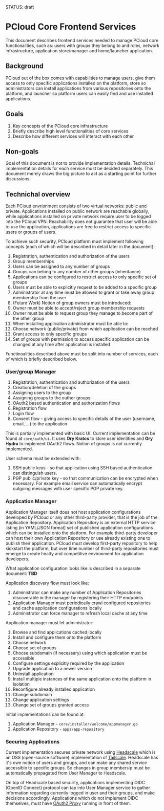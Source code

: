 STATUS: draft

# PCloud Core Frontend Services
This document describes frontend services needed to manage PCloud core functionalities, such as: users with groups they belong to and roles, network infrastructure, application store/manager and home/launcher application.

## Background
PCloud out of the box comes with capabilities to manage users, give them access to only specific applications installed on the platform, store so administrators can install applications from various repositories onto the platform, and launcher so platform users can easily find and use installed applications.

## Goals
1. Key concepts of the PCloud core infrastructure
2. Briefly describe high level functionalities of core services
3. Describe how different services will interact with each other

## Non-goals
Goal of this document is not to provide implementation details. Technichal implementation details for each service must be decided separately. This document merely draws the big picture to act as a starting point for further discussions.

## Technichal overview
Each PCloud envrionment consists of two virtual networks: public and private. Applications installed on public network are reachable globally, while applications installed on private network require user to be logged into the PCloud VPN. Reachability does not guarantee that user will be able to use the application, applications are free to restrict access to specific users or groups of users.

To achieve such security, PCloud platform must implement following concepts (each of which will be described in detail later in the document):
1. Registration, authentication and authorization of the users
2. Group memberships
  1. Users can be assigned to any number of groups
  2. Groups can belong to any number of other groups (inheritance)
3. Applications can be configured to restrict access to only specific set of groups
4. Users must be able to explicitly request to be added to a specific group
5. Administrator at any time must be allowed to grant or take away group membership from the user
6. (Future Work) Notion of group owners must be introduced:
  1. Owner must be able to accept/reject group membership requests
  2. Owner must be able to request group they manage to become part of the other group
7. When installing application administrator must be able to:
  1. Choose network (public/private) from which application can be reached
  2. Grant access to only specific groups
8. Set of groups with permission to access specific application can be changed at any time after application is installed

Functinoalities described above must be split into number of services, each of which is briefly described below.

### User/group Manager
1. Registration, authentication and authorization of the users
2. Creation/deletion of the groups
3. Assigning users to the group
4. Assigning groups to the outher groups
5. OAuth2 based authentication and authorization flows
  1. Registration flow
  2. Login flow
  3. Consent flow - giving access to specific details of the user (username, email, ...) to the application

This is partially implemented with basic UI. Current implementation can be found at `core/auth/ui`. It uses **Ory Kratos** to store user identities and **Ory Hydra** to implement OAuth2 flows. Notion of groups is not currently implemented.

User schema must be extended with:
1. SSH public keys - so that application using SSH based authentication can distinguish users.
2. PGP public/private key - so that communication can be encrypted when necessary. For example email service can automatically encrypt outgoing messages with user specific PGP private key.

### Application Manager
Application Manager itself does not host application configurations developed by PCloud or any other third-party provider, that is the job of the Application Repository. 
Application Repository is an external HTTP service listing (in YAML/JSON format) set of published application configurations which can be installed onto the platform. For example third-party developer can host their own Application Repository or use already existing one to publish their application. PCloud must develop first-party repository to help kickstart the platform, but over time number of third-party repositories must emerge to create healty and competitive environment for application developers.

What application configuration looks like is described in a separate document: **TBD**

Application discovery flow must look like: 
1. Administrator can make any number of Application Repositories discoverable in the manager by registering their HTTP endpoints
2. Application Manager must periodically crawl configured repositories and cache application configurations locally
3. Administrator can force manager to refresh local cache at any time

Application manager must let administrator: 
1. Browse and find applications cached locally
2. Install and configure them onto the platform
  1. Choose network
  2. Choose set of groups
  3. Choose subdomain (if necessary) using which application must be accessible
  4. Configure settings explicitly required by the application
3. Upgrade application to a newer version
4. Uninstall application
5. Install multiple instances of the same application onto the platform in isolation
6. Reconfigure already installed application
  1. Change subdomain
  2. Change application settings
  3. Change set of groups granted access

Initial implementations can be found at: 
1. Application Manager - `core/installer/welcome/appmanager.go`
2. Application Repository - `apps/app-repository`

### Securing Applications
Current implementation secures private network using [Headscale](https://github.com/juanfont/headscale) which is an OSS (open-source software) implementation of [Tailscale](https://tailscale.com). Headscale has it's own notion of users and groups, and can make any shared service accessible to specific groups. So changes in group membersip must be automatically propagated from User Manager to Headscale.

On top of Headscale based security, applications implementing OIDC (OpenID Connect) protocol can tap into User Manager service to gather information regarding currently logged in user and their groups, and make decisions accordingly. Applications which do not implement OIDC themselves, must have [OAuth2 Proxy](https://github.com/oauth2-proxy/oauth2-proxy) running in front of them.
